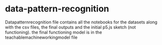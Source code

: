 # data-pattern-recognition

Datapatternrecognition file contains all the notebooks for the datasets along with the csv files, the final outputs and the initial p5.js sketch (not functioning).
the final functioning model is in the teachablemachineworkingmodel file
